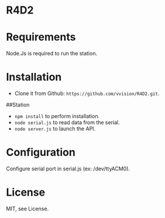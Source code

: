 R4D2
====


Requirements
============

Node.Js is required to run the station.


Installation
============

* Clone it from Github: `https://github.com/vvision/R4D2.git`.

##Station
* `npm install` to perform installation.
* `node serial.js` to read data from the serial.
* `node server.js` to launch the API.


Configuration
=============

Configure serial port in serial.js (ex: /dev/ttyACM0).

License
=======

MIT, see License.
